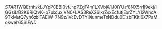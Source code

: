 $START$WQErnhykLJYpPCEBI0vfJnpPZgT4m1LXVbj6/iJ0iYUaf8NX5rrR9ekj/lGGsjLtB2K6RjQtvK+p7ukcuxjVN0+LAS3RnX26IkrZoxEcfutjEbrZYLYI2WhcA9TkMatQ7yh6zbiTAElW+7N9z/lVdEvDTYl0iunmeTnNDdu0E1zbFKIti6X7PaMokweh65SI$END$